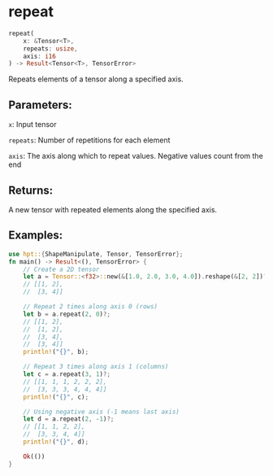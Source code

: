 # repeat
```rust
repeat(
    x: &Tensor<T>,
    repeats: usize,
    axis: i16
) -> Result<Tensor<T>, TensorError>
```
Repeats elements of a tensor along a specified axis.

## Parameters:
`x`: Input tensor

`repeats`: Number of repetitions for each element

`axis`: The axis along which to repeat values. Negative values count from the end

## Returns:
A new tensor with repeated elements along the specified axis.

## Examples:
```rust
use hpt::{ShapeManipulate, Tensor, TensorError};
fn main() -> Result<(), TensorError> {
    // Create a 2D tensor
    let a = Tensor::<f32>::new(&[1.0, 2.0, 3.0, 4.0]).reshape(&[2, 2])?;
    // [[1, 2],
    //  [3, 4]]

    // Repeat 2 times along axis 0 (rows)
    let b = a.repeat(2, 0)?;
    // [[1, 2],
    //  [1, 2],
    //  [3, 4],
    //  [3, 4]]
    println!("{}", b);

    // Repeat 3 times along axis 1 (columns)
    let c = a.repeat(3, 1)?;
    // [[1, 1, 1, 2, 2, 2],
    //  [3, 3, 3, 4, 4, 4]]
    println!("{}", c);

    // Using negative axis (-1 means last axis)
    let d = a.repeat(2, -1)?;
    // [[1, 1, 2, 2],
    //  [3, 3, 4, 4]]
    println!("{}", d);

    Ok(())
}
```